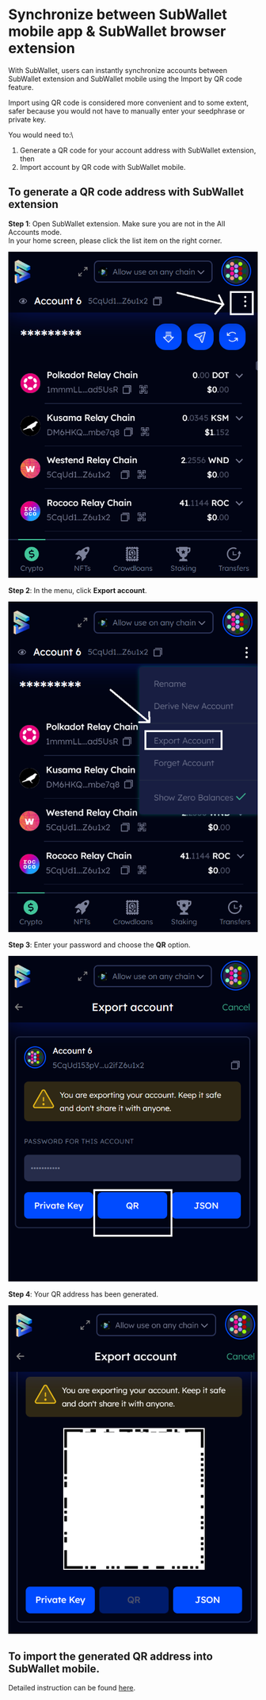# Synchronize between SubWallet mobile app & SubWallet browser extension

With SubWallet, users can instantly synchronize accounts between SubWallet extension and SubWallet mobile using the Import by QR code feature.&#x20;

Import using QR code is considered more convenient and to some extent, safer because you would not have to manually enter your seedphrase or private key.&#x20;

You would need to:\


1. Generate a QR code for your account address with SubWallet extension, then&#x20;
2. Import account by QR code with SubWallet mobile.&#x20;

## To generate a QR code address with SubWallet extension

**Step 1**: Open SubWallet extension. Make sure you are not in the All Accounts mode. \
In your home screen, please click the list item on the right corner.

![](<../.gitbook/assets/image (42) (1).png>)

**Step 2**: In the menu, click **Export account**.

![](<../.gitbook/assets/image (30) (1).png>)

**Step 3**: Enter your password and choose the **QR** option.

![](<../.gitbook/assets/image (25) (1).png>)

**Step 4**: Your QR address has been generated.&#x20;

![](<../.gitbook/assets/image (11) (1) (1).png>)

## To import the generated QR address into SubWallet mobile.&#x20;

Detailed instruction can be found [here](broken-reference).&#x20;
